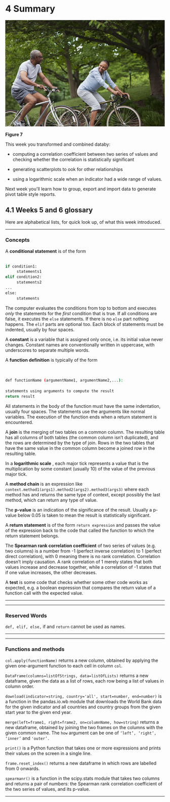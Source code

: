 # 4 Summary 



![An images of an elderly black couple riding their bicycles in a park ](images/ou_futurelearn_learn_to_code_fig_1058.jpg)


__Figure 7__


This week you transformed and combined databy:

* computing a correlation coefficient between two series of values and checking whether the correlation is statistically significant

* generating scatterplots to ook for other relationships

* using a logarithmic scale when an indicator had a wide range of values.

Next week you'll learn how to group, export and import data to generate pivot table style reports.


## 4.1 Weeks 5 and 6 glossary


Here are alphabetical lists, for quick look up, of what this week introduced.


---



### Concepts

A __conditional statement__ is of the form


```bash

if condition1:
     statements1
elif condition2:
     statements2
...
else:
     statements
```


The computer evaluates the conditions from top to bottom and executes *only* the statements for the *first* condition that is true. If all conditions are false, it executes the ``else`` statements. If there is no ``else`` part nothing happens. The ``elif`` parts are optional too. Each block of statements must be indented, usually by four spaces.

A __constant__ is a variable that is assigned only once, i.e. its initial value never changes. Constant names are conventionally written in uppercase, with underscores to separate multiple words.

A __function definition__ is typically of the form


```bash


def functionName (argumentName1, argumentName2,...):

statements using arguments to compute the result
return result
```


All statements in the body of the function must have the same indentation, usually four spaces. The statements use the arguments like normal variables. The execution of the function ends when a return statement is encountered.

A __join__ is the merging of two tables on a common column. The resulting table has all columns of both tables (the common column isn’t duplicated), and the rows are determined by the type of join. Rows in the two tables that have the same value in the common column become a joined row in the resulting table.

In a __logarithmic scale__ , each major tick represents a value that is the multiplication by some constant (usually 10) of the value of the previous major tick.

A __method chain__ is an expression like `` context.method1(args1).method2(args2).method3(args3) `` where each method has and returns the same type of context, except possibly the last method, which can return any type of value.

The __p-value__ is an indication of the significance of the result. Usually a p-value below 0.05 is taken to mean the result is statistically significant.

A __return statement__ is of the form ``return expression`` and passes the value of the expression back to the code that called the function to which the return statement belongs.

The __Spearman rank correlation coefficient__ of two series of values (e.g. two columns) is a number from -1 (perfect inverse correlation) to 1 (perfect direct correlation), with 0 meaning there is no rank correlation. Correlation doesn’t imply causation. A rank correlation of 1 merely states that both values increase and decrease together, while a correlation of -1 states that if one value increases, the other decreases.

A __test__ is some code that checks whether some other code works as expected, e.g. a boolean expression that compares the return value of a function call with the expected value.


---



---



### Reserved Words

``def, elif, else,`` if and ``return`` cannot be used as names.


---



---



### Functions and methods

``col.apply(functionName)`` returns a new column, obtained by applying the given one-argument function to each cell in column ``col``.

``DataFrame(columns=listOfStrings, data=listOfLists)`` returns a new dataframe, given the data as a list of rows, each row being a list of values in column order.

`` download(indicator=string, country='all', start=number, end=number) `` is a function in the pandas.io.wb module that downloads the World Bank data for the given indicator and all countries and country groups from the given start year to the given end year.

`` merge(left=frame1, right=frame2, on=columnName, how=string) `` returns a new dataframe, obtained by joining the two frames on the columns with the given common name. The ``how`` argument can be one of ``‘left’, ‘right’, ‘inner’`` and ``'outer’.``

``print()`` is a Python function that takes one or more expressions and prints their values on the screen in a single line.

``frame.reset_index()`` returns a new dataframe in which rows are labelled from 0 onwards.

``spearmanr()`` is a function in the scipy.stats module that takes two columns and returns a pair of numbers: the Spearman rank correlation coefficient of the two series of values, and its p-value.


---



